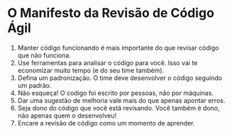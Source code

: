 # O Manifesto da Revisão de Código Ágil

1. Manter código funcionando é mais importante do que revisar código que não funciona.
1. Use ferramentas para analisar o código para você. Isso vai te economizar muito tempo (e do seu time também).
1. Defina um padronização. O time deve desenvolver o código seguindo um padrão.
1. Não esqueça! O codigo foi escrito por pessoas, não por máquinas.
1. Dar uma sugestão de melhoria vale mais do que apenas apontar erros.
1. Seja dono do código que você está revisando. Você também é dono, não apenas quem o desenvolveu!
1. Encare a revisão de código como um momento de aprender.

